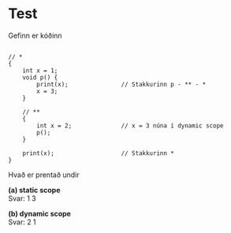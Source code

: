 # Test

Gefinn er kóðinn
```

// *
{
    int x = 1;
    void p() {
        print(x);               // Stakkurinn p - ** - *
        x = 3;
    }
    
    // **
    {
        int x = 2;              // x = 3 núna í dynamic scope
        p();
    }

    print(x);                   // Stakkurinn *
}
```

Hvað er prentað undir    

**(a) static scope**    
Svar: 1 3

**(b) dynamic scope**    
Svar: 2 1
